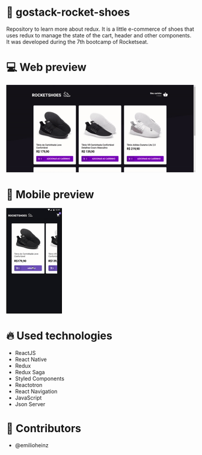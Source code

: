 # :shoe: gostack-rocket-shoes
Repository to learn more about redux. It is a little e-commerce of shoes that uses redux to manage the state of the cart, header and other components. It was developed during the 7th bootcamp of Rocketseat.

# :computer: Web preview
![](web-preview.gif)

# :iphone: Mobile preview
![](mobile-preview.gif)

# :fire: Used technologies
- ReactJS
- React Native
- Redux
- Redux Saga
- Styled Components
- Reactotron
- React Navigation
- JavaScript
- Json Server

# :man: Contributors
- @emilioheinz
